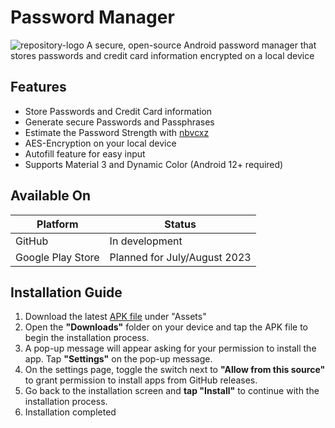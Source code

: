 # Password Manager
![repository-logo](https://user-images.githubusercontent.com/42292083/219877763-f1f6b699-5f22-465d-aaf4-6f81c970ef94.png)
A secure, open-source Android password manager that stores passwords and credit card information encrypted on a local device

## Features
+ Store Passwords and Credit Card information
+ Generate secure Passwords and Passphrases
+ Estimate the Password Strength with [nbvcxz](https://github.com/GoSimpleLLC/nbvcxz)
+ AES-Encryption on your local device
+ Autofill feature for easy input
+ Supports Material 3 and Dynamic Color (Android 12+ required)

## Available On
|Platform|Status|
|--------|------|
|GitHub|In development|
|Google Play Store|Planned for July/August 2023|

## Installation Guide
1. Download the latest [APK file](https://github.com/OffRange/PasswordManager/releases/latest) under "Assets"
2. Open the **"Downloads"** folder on your device and tap the APK file to begin the installation process.
4. A pop-up message will appear asking for your permission to install the app. Tap **"Settings"** on the pop-up message.
5. On the settings page, toggle the switch next to **"Allow from this source"** to grant permission to install apps from GitHub releases.
6. Go back to the installation screen and **tap "Install"** to continue with the installation process.
7. Installation completed
